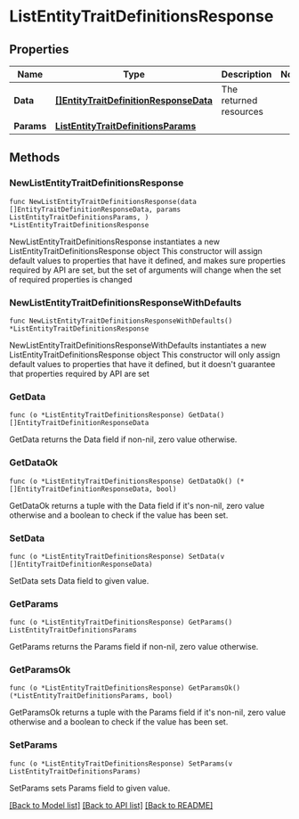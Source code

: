 # ListEntityTraitDefinitionsResponse

## Properties

Name | Type | Description | Notes
------------ | ------------- | ------------- | -------------
**Data** | [**[]EntityTraitDefinitionResponseData**](EntityTraitDefinitionResponseData.md) | The returned resources | 
**Params** | [**ListEntityTraitDefinitionsParams**](ListEntityTraitDefinitionsParams.md) |  | 

## Methods

### NewListEntityTraitDefinitionsResponse

`func NewListEntityTraitDefinitionsResponse(data []EntityTraitDefinitionResponseData, params ListEntityTraitDefinitionsParams, ) *ListEntityTraitDefinitionsResponse`

NewListEntityTraitDefinitionsResponse instantiates a new ListEntityTraitDefinitionsResponse object
This constructor will assign default values to properties that have it defined,
and makes sure properties required by API are set, but the set of arguments
will change when the set of required properties is changed

### NewListEntityTraitDefinitionsResponseWithDefaults

`func NewListEntityTraitDefinitionsResponseWithDefaults() *ListEntityTraitDefinitionsResponse`

NewListEntityTraitDefinitionsResponseWithDefaults instantiates a new ListEntityTraitDefinitionsResponse object
This constructor will only assign default values to properties that have it defined,
but it doesn't guarantee that properties required by API are set

### GetData

`func (o *ListEntityTraitDefinitionsResponse) GetData() []EntityTraitDefinitionResponseData`

GetData returns the Data field if non-nil, zero value otherwise.

### GetDataOk

`func (o *ListEntityTraitDefinitionsResponse) GetDataOk() (*[]EntityTraitDefinitionResponseData, bool)`

GetDataOk returns a tuple with the Data field if it's non-nil, zero value otherwise
and a boolean to check if the value has been set.

### SetData

`func (o *ListEntityTraitDefinitionsResponse) SetData(v []EntityTraitDefinitionResponseData)`

SetData sets Data field to given value.


### GetParams

`func (o *ListEntityTraitDefinitionsResponse) GetParams() ListEntityTraitDefinitionsParams`

GetParams returns the Params field if non-nil, zero value otherwise.

### GetParamsOk

`func (o *ListEntityTraitDefinitionsResponse) GetParamsOk() (*ListEntityTraitDefinitionsParams, bool)`

GetParamsOk returns a tuple with the Params field if it's non-nil, zero value otherwise
and a boolean to check if the value has been set.

### SetParams

`func (o *ListEntityTraitDefinitionsResponse) SetParams(v ListEntityTraitDefinitionsParams)`

SetParams sets Params field to given value.



[[Back to Model list]](../README.md#documentation-for-models) [[Back to API list]](../README.md#documentation-for-api-endpoints) [[Back to README]](../README.md)


